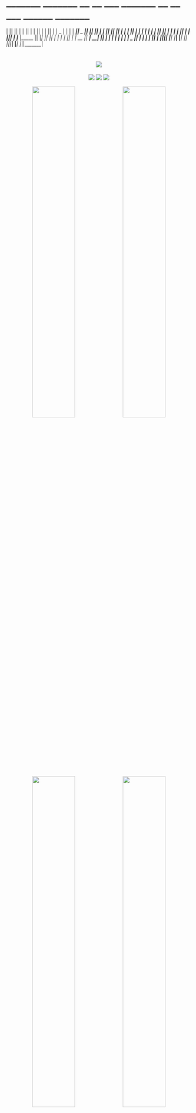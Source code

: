 #  _______  _______  __   __  ___   _______  __   __  ___   ______    _______ 
|       ||       ||  | |  ||   | |       ||  | |  ||   | |    _ |  |       |
|  _____||   _   ||  |_|  ||   | |_     _||  |_|  ||   | |   | ||  |    ___|
| |_____ |  | |  ||       ||   |   |   |  |       ||   | |   |_||_ |   |___ 
|_____  ||  |_|  ||       ||   |   |   |  |       ||   | |    __  ||    ___|
 _____| ||       | |     | |   |   |   |  |   _   ||   | |   |  | ||   |___ 
|_______||_______|  |___|  |___|   |___|  |__| |__||___| |___|  |_||_______|

<h1 align="center">
  <img src="https://readme-typing-svg.herokuapp.com?font=Fira+Code&weight=600&size=28&duration=3200&pause=800&color=00FF00&vCenter=true&width=580&height=60&lines=%5B%2B%5D+%24+WHOAMI+%3D+%22CYBER+ARCHITECT%22;%5B%2B%5D+LOADING+NEURAL+INTERFACE...;%5B%2B%5D+ESTABLISHING+QUANTUM+LINK...;%5B%2B%5D+%5BROOT%40GITHUB%3A~%24%5D+ACCESS+GRANTED">
</h1>

<p align="center">
  <img src="https://img.shields.io/badge/DARK_MODE-ACTIVATED-000000?style=for-the-badge&logo=matrix&logoColor=00FF00">
  <img src="https://img.shields.io/badge/THREAT_LEVEL-OMEGA-red?style=for-the-badge&logo=sonarqube&logoColor=white">
  <img src="https://img.shields.io/badge/ENCRYPTION-AES_256-bit_green?style=for-the-badge&logo=keybase">
</p>

<div align="center">
  <img src="https://github-readme-stats.vercel.app/api?username=daylor-dev&show_icons=true&theme=merko&bg_color=0d1117&title_color=00FF00&text_color=FFFFFF&icon_color=00FF00&hide_border=true&include_all_commits=true&custom_title=SYSTEM_DASHBOARD" width="48%"/>
  <img src="https://github-readme-stats.vercel.app/api/top-langs/?username=daylor-dev&layout=compact&theme=merko&bg_color=0d1117&title_color=00FF00&text_color=FFFFFF&hide_border=true&langs_count=8&card_width=445" width="48%"/>
</div>

<div align="center">
  <img src="https://streak-stats.demolab.com?user=daylor-dev&theme=merko&hide_border=true&date_format=j%20M%5B%20Y%5D&background=0D1117&fire=00FF00&ring=00FF00&currStreakLabel=00FF00" width="48%"/>
  <img src="https://github-profile-trophy.vercel.app/?username=daylor-dev&theme=matrix&no-frame=true&column=4&margin-w=15&margin-h=15" width="48%"/>
</div>

---

## 🔮 TERMINAL INTERFACE

```bash
#!/bin/sh
# AUTOMATED PROFILE SCAN v4.2

echo "[⌚] $(date '+%Y-%m-%d %H:%M:%S')"
echo "[🔍] Scanning digital footprint..."

███████╗██╗  ██╗███████╗██╗     ██╗     
██╔════╝██║  ██║██╔════╝██║     ██║     
███████╗███████║█████╗  ██║     ██║     
╚════██║██╔══██║██╔══╝  ██║     ██║     
███████║██║  ██║███████╗███████╗███████╗
╚══════╝╚═╝  ╚═╝╚══════╝╚══════╝╚══════╝

USER_ID="daylor_dev"
SECURITY_CLEARANCE="TOP_SECRET"
CURRENT_MISSION="DEVELOPING QUANTUM RESISTANT CRYPTO"
ACTIVE_SINCE="2015"

declare -A SKILLS=(
  ["LANGUAGES"]="Python, Rust, Go, TypeScript, Solidity"
  ["FRONTEND"]="React, Vue, WebAssembly, Three.js"
  ["BACKEND"]="Node.js, Django, GraphQL, gRPC"
  ["CYBER_TOOLS"]="Metasploit, Burp Suite, Ghidra, Wireshark"
  ["BLOCKCHAIN"]="Ethereum, Hyperledger, Zero-Knowledge Proofs"
)

echo ""
echo "[✅] PROFILE VERIFICATION COMPLETE"
echo "[⚠️] WARNING: HIGH THREAT DETECTED - MAINTAIN OPSEC"
